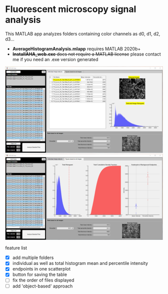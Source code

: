# Fluorescent microscopy signal analysis
This MATLAB app analyzes folders containing color channels as d0, d1, d2, d3...

* **AverageHistogramAnalysis.mlapp** requires MATLAB 2020b+ 
* ~~**InstallAHA_web.exe** does not require a MATLAB license~~ please contact me if you need an .exe version generated

![](Screenshot/Screenshot1.png)
![](Screenshot/Screenshot2.png)

feature list
- [x] add multiple folders
- [x] individual as well as total histogram mean and percentile intensity
- [x] endpoints in one scatterplot
- [x] button for saving the table
- [ ] fix the order of files displayed
- [ ] add 'object-based' approach
